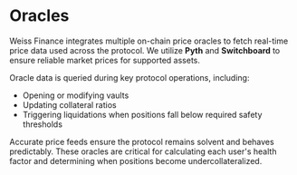 # Oracles

Weiss Finance integrates multiple on-chain price oracles to fetch real-time price data used across the protocol. We utilize **Pyth** and **Switchboard** to ensure reliable market prices for supported assets.

Oracle data is queried during key protocol operations, including:

- Opening or modifying vaults
- Updating collateral ratios
- Triggering liquidations when positions fall below required safety thresholds

Accurate price feeds ensure the protocol remains solvent and behaves predictably. These oracles are critical for calculating each user's health factor and determining when positions become undercollateralized.
